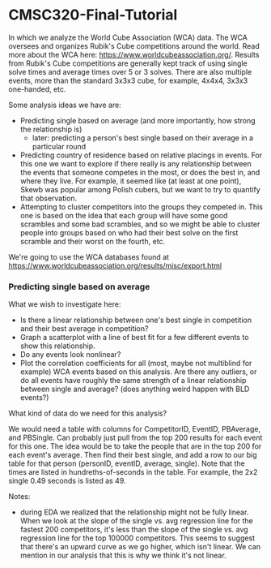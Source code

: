 # CMSC320-Final-Tutorial

In which we analyze the World Cube Association (WCA) data.
The WCA oversees and organizes Rubik's Cube competitions around the world.
Read more about the WCA here: https://www.worldcubeassociation.org/.
Results from Rubik's Cube competitions are generally kept track of using
single solve times and average times over 5 or 3 solves. There are also
multiple events, more than the standard 3x3x3 cube, for example, 4x4x4,
3x3x3 one-handed, etc.

Some analysis ideas we have are:

- Predicting single based on average (and more importantly, how strong the relationship is)
    - later: predicting a person's best single based on their average in a particular round
- Predicting country of residence based on relative placings in events.  For this one we want to explore if there really is any relationship between the events that someone competes in the most, or does the best in, and where they live.  For example, it seemed like (at least at one point), Skewb was popular among Polish cubers, but we want to try to quantify that observation.
- Attempting to cluster competitors into the groups they competed in.  This one is based on the idea that each group will have some good scrambles and some bad scrambles, and so we might be able to cluster people into groups based on who had their best solve on the first scramble and their worst on the fourth, etc.

We're going to use the WCA databases found at https://www.worldcubeassociation.org/results/misc/export.html

### Predicting single based on average

What we wish to investigate here:
- Is there a linear relationship between one's best single in competition and their best average in competition?
- Graph a scatterplot with a line of best fit for a few different events to show this relationship. 
- Do any events look nonlinear?
- Plot the correlation coefficients for all (most, maybe not multiblind for example) WCA events based on this analysis.  Are there any outliers, or do all events have roughly the same strength of a linear relationship between single and average?  (does anything weird happen with BLD events?)

What kind of data do we need for this analysis?

We would need a table with columns for CompetitorID, EventID, PBAverage, and PBSingle.  Can probably just pull from the top 200 results for each event for this one.  The idea would be to take the people that are in the top 200 for each event's average.  Then find their best single, and add a row to our big table for that person (personID, eventID, average, single).  Note that the times are listed in hundreths-of-seconds in the table.  For example, the 2x2 single 0.49 seconds is listed as 49.  

Notes: 
- during EDA we realized that the relationship might not be fully linear.  When we look at the slope of the single vs. avg regression line for the fastest 200 competitors, it's less than the slope of the single vs. avg regression line for the top 100000 competitors.  This seems to suggest that there's an upward curve as we go higher, which isn't linear.  We can mention in our analysis that this is why we think it's not linear.
